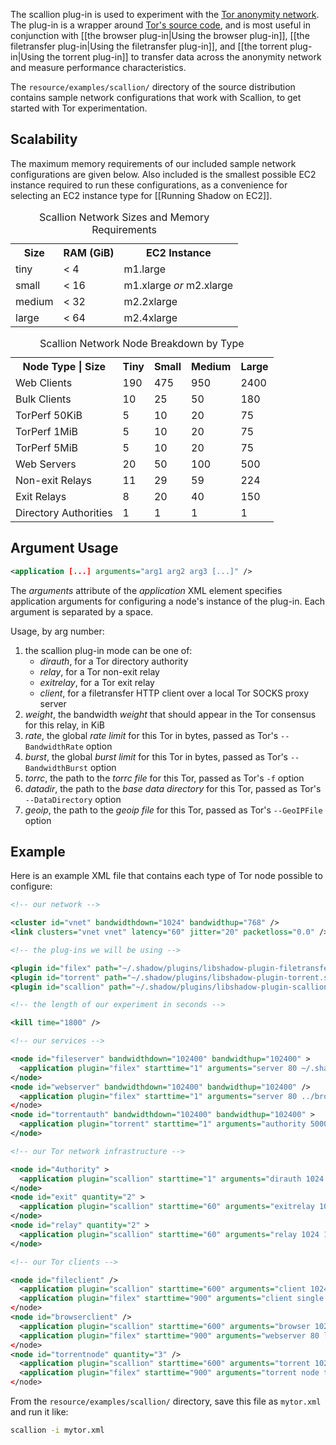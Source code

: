 The scallion plug-in is used to experiment with the [Tor anonymity network](https://www.torproject.org/). The plug-in is a wrapper around [Tor's source code](https://gitweb.torproject.org/tor.git), and is most useful in conjunction with [[the browser plug-in|Using the browser plug-in]], [[the filetransfer plug-in|Using the filetransfer plug-in]], and [[the torrent plug-in|Using the torrent plug-in]] to transfer data across the anonymity network and measure performance characteristics.

The `resource/examples/scallion/` directory of the source distribution contains sample network configurations that work with Scallion, to get started with Tor experimentation.

## Scalability

The maximum memory requirements of our included sample network configurations are given below. Also included is the smallest possible EC2 instance required to run these configurations, as a convenience for selecting an EC2 instance type for [[Running Shadow on EC2]].

<table>
  <caption>Scallion Network Sizes and Memory Requirements</caption>
  <tr>
    <th>Size</th><th>RAM (GiB)</th><th>EC2 Instance</th>
  </tr>
  <tr>
    <td>tiny</td><td>&lt; 4</td><td>m1.large</td>
  </tr>
  <tr>
    <td>small</td><td>&lt; 16</td><td>m1.xlarge <i>or</i> m2.xlarge</td>
  </tr>
  <tr>
    <td>medium</td><td>&lt; 32</td><td>m2.2xlarge</td>
  </tr>
  <tr>
    <td>large</td><td>&lt; 64</td><td>m2.4xlarge</td>
  </tr>
</table>

<table>
  <caption>Scallion Network Node Breakdown by Type</caption>
  <tr>
    <th>Node Type | Size</th><th>Tiny</th><th>Small</th><th>Medium</th><th>Large</th>
  </tr>
  <tr>
    <td>Web Clients</td><td>190</td><td>475</td><td>950</td><td>2400</td>
  </tr>
  <tr>
    <td>Bulk Clients</td><td>10</td><td>25</td><td>50</td><td>180</td>
  </tr>
  <tr>
    <td>TorPerf 50KiB</td><td>5</td><td>10</td><td>20</td><td>75</td>
  </tr>
  <tr>
    <td>TorPerf 1MiB</td><td>5</td><td>10</td><td>20</td><td>75</td>
  </tr>
  <tr>
    <td>TorPerf 5MiB</td><td>5</td><td>10</td><td>20</td><td>75</td>
  </tr>
  <tr>
    <td>Web Servers</td><td>20</td><td>50</td><td>100</td><td>500</td>
  </tr>
  <tr>
    <td>Non-exit Relays</td><td>11</td><td>29</td><td>59</td><td>224</td>
  </tr>
  <tr>
    <td>Exit Relays</td><td>8</td><td>20</td><td>40</td><td>150</td>
  </tr>
  <tr>
    <td>Directory Authorities</td><td>1</td><td>1</td><td>1</td><td>1</td>
  </tr>
</table>

## Argument Usage

```xml
<application [...] arguments="arg1 arg2 arg3 [...]" />
```

The _arguments_ attribute of the _application_ XML element specifies application arguments for configuring a node's instance of the plug-in. Each argument is separated by a space.

Usage, by arg number:
   1. the scallion plug-in mode can be one of:
      + _dirauth_, for a Tor directory authority
      + _relay_, for a Tor non-exit relay
      + _exitrelay_, for a Tor exit relay
      + _client_, for a filetransfer HTTP client over a local Tor SOCKS proxy server
   1. _weight_, the bandwidth _weight_ that should appear in the Tor consensus for this relay, in KiB
   1. _rate_, the global _rate limit_ for this Tor in bytes, passed as Tor's `--BandwidthRate` option
   1. _burst_, the global _burst limit_ for this Tor in bytes, passed as Tor's `--BandwidthBurst` option
   1. _torrc_, the path to the _torrc file_ for this Tor, passed as Tor's `-f` option
   1. _datadir_, the path to the _base data directory_ for this Tor, passed as Tor's `--DataDirectory` option
   1. _geoip_, the path to the _geoip file_ for this Tor, passed as Tor's `--GeoIPFile` option

## Example

Here is an example XML file that contains each type of Tor node possible to configure:

```xml
<!-- our network -->

<cluster id="vnet" bandwidthdown="1024" bandwidthup="768" />
<link clusters="vnet vnet" latency="60" jitter="20" packetloss="0.0" />

<!-- the plug-ins we will be using -->

<plugin id="filex" path="~/.shadow/plugins/libshadow-plugin-filetransfer.so" />
<plugin id="torrent" path="~/.shadow/plugins/libshadow-plugin-torrent.so" />
<plugin id="scallion" path="~/.shadow/plugins/libshadow-plugin-scallion.so" />

<!-- the length of our experiment in seconds -->

<kill time="1800" />

<!-- our services -->

<node id="fileserver" bandwidthdown="102400" bandwidthup="102400" >
  <application plugin="filex" starttime="1" arguments="server 80 ~/.shadow/share/" />
</node>
<node id="webserver" bandwidthdown="102400" bandwidthup="102400" />
  <application plugin="filex" starttime="1" arguments="server 80 ../browser-example/" />
</node>
<node id="torrentauth" bandwidthdown="102400" bandwidthup="102400" >
  <application plugin="torrent" starttime="1" arguments="authority 5000"/>
</node>

<!-- our Tor network infrastructure -->

<node id="4uthority" >
  <application plugin="scallion" starttime="1" arguments="dirauth 1024 1024000 1024000 ./authority.torrc ./data/authoritydata ~/.shadow/share/geoip" />
</node>
<node id="exit" quantity="2" >
  <application plugin="scallion" starttime="60" arguments="exitrelay 1024 1024000 1024000 ./exit.torrc ./data/exitdata ~/.shadow/share/geoip" />
</node>
<node id="relay" quantity="2" >
  <application plugin="scallion" starttime="60" arguments="relay 1024 1024000 1024000 ./relay.torrc ./data/relaydata ~/.shadow/share/geoip" />
</node>

<!-- our Tor clients -->

<node id="fileclient" />
  <application plugin="scallion" starttime="600" arguments="client 1024 1024000 1024000 ./client.torrc ./data/clientdata ~/.shadow/share/geoip" />
  <application plugin="filex" starttime="900" arguments="client single fileserver 80 localhost 9000 10 /1MiB.urnd" />
</node>
<node id="browserclient" />
  <application plugin="scallion" starttime="600" arguments="browser 1024 1024000 1024000 ./client.torrc ./data/clientdata ~/.shadow/share/geoip" />
  <application plugin="filex" starttime="900" arguments="webserver 80 localhost 9000 6 /index.htm" />
</node>
<node id="torrentnode" quantity="3" />
  <application plugin="scallion" starttime="600" arguments="torrent 1024 1024000 1024000 ./client.torrc ./data/clientdata ~/.shadow/share/geoip" />
  <application plugin="filex" starttime="900" arguments="torrent node torrentauth 5000 localhost 9000 6000 1MB" />
</node>
```

From the `resource/examples/scallion/` directory, save this file as `mytor.xml` and run it like:
```bash
scallion -i mytor.xml
```
